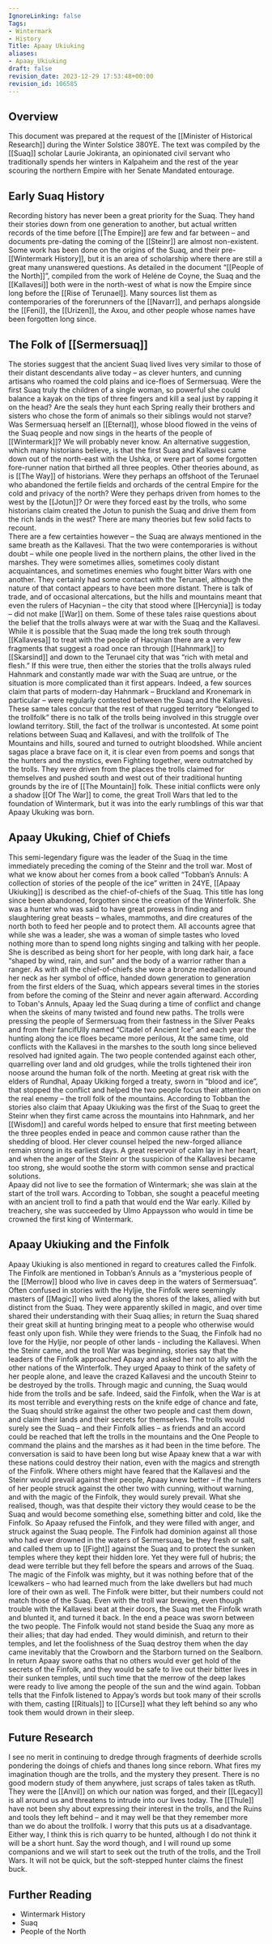 ```yaml
---
IgnoreLinking: false
Tags:
- Wintermark
- History
Title: Apaay Ukiuking
aliases:
- Apaay_Ukiuking
draft: false
revision_date: 2023-12-29 17:53:48+00:00
revision_id: 106585
---
```


## Overview
This document was prepared at the request of the [[Minister of Historical Research]] during the Winter Solstice 380YE. The text was compiled by the [[Suaq]] scholar Laurie Jokiranta, an opinionated civil servant who traditionally spends her winters in Kalpaheim and the rest of the year scouring the northern Empire with her Senate Mandated entourage.
## Early Suaq History
Recording history has never been a great priority for the Suaq. They hand their stories down from one generation to another, but actual written records of the time before [[The Empire]] are few and far between – and documents pre-dating the coming of the [[Steinr]] are almost non-existent. 
Some work has been done on the origins of the Suaq, and their pre-[[Wintermark History]], but it is an area of scholarship where there are still a great many unanswered questions. As detailed in the document “[[People of the North]]”, compiled from the work of Heléne de Coyne, the Suaq and the [[Kallavesi]] both were in the north-west of what is now the Empire since long before the [[Rise of Terunael]]. Many sources list them as contemporaries of the forerunners of the [[Navarr]], and perhaps alongside the [[Feni]], the [[Urizen]], the Axou, and other people whose names have been forgotten long since.
## The Folk of [[Sermersuaq]]
The stories suggest that the ancient Suaq lived lives very similar to those of their distant descendants alive today – as clever hunters, and cunning artisans who roamed the cold plains and ice-floes of Sermersuaq.
Were the first Suaq truly the children of a single woman, so powerful she could balance a kayak on the tips of three fingers and kill a seal just by rapping it on the head? Are the seals they hunt each Spring really their brothers and sisters who chose the form of animals so their siblings would not starve? Was Sermersuaq herself an [[Eternal]], whose blood flowed in the veins of the Suaq people and now sings in the hearts of the people of [[Wintermark]]? We will probably never know. 
An alternative suggestion, which many historians believe, is that the first Suaq and Kallavesi came down out of the north-east with the Ushka, or were part of some forgotten fore-runner nation that birthed all three peoples. Other theories abound, as is [[The Way]] of historians. Were they perhaps an offshoot of the Terunael who abandoned the fertile fields and orchards of the central Empire for the cold and privacy of the north? Were they perhaps driven from homes to the west by the [[Jotun]]? Or were they forced east by the trolls, who some historians claim created the Jotun to punish the Suaq and drive them from the rich lands in the west? There are many theories but few solid facts to recount.  
There are a few certainties however – the Suaq are always mentioned in the same breath as the Kallavesi. That the two were contemporaries is without doubt – while one people lived in the northern plains, the other lived in the marshes. They were sometimes allies, sometimes cooly distant acquaintances, and sometimes enemies who fought bitter Wars with one another.
They certainly had some contact with the Terunael, although the nature of that contact appears to have been more distant. There is talk of trade, and of occasional altercations, but the hills and mountains meant that even the rulers of Hacynian – the city that stood where [[Hercynia]] is today – did not make [[War]] on them. Some of these tales raise questions about the belief that the trolls always were at war with the Suaq and the Kallavesi. While it is possible that the Suaq made the long trek south through [[Kallavesa]] to treat with the people of Hacynian there are a very few fragments that suggest a road once ran through [[Hahnmark]] to [[Skarsind]] and down to the Terunael city that was “rich with metal and flesh.” If this were true, then either the stories that the trolls always ruled Hahnmark and constantly made war with the Suaq are untrue, or the situation is more complicated than it first appears.
Indeed, a few sources claim that parts of modern-day Hahnmark – Bruckland and Kronemark in particular – were regularly contested between the Suaq and the Kallavesi. These same tales concur that the rest of that rugged territory “belonged to the trollfolk” there is no talk of the trolls being involved in this struggle over lowland territory.
Still, the fact of the trollwar is uncontested. At some point relations between Suaq and Kallavesi, and with the trollfolk of The Mountains and hills, soured and turned to outright bloodshed. While ancient sagas place a brave face on it, it is clear even from poems and songs that the hunters and the mystics, even Fighting together, were outmatched by the trolls. They were driven from the places the trolls claimed for themselves and pushed south and west out of their traditional hunting grounds by the ire of [[The Mountain]] folk.
These initial conflicts were only a shadow [[Of The War]] to come, the great Troll Wars that led to the foundation of Wintermark, but it was into the early rumblings of this war that Apaay Ukuking was born.
## Apaay Ukuking, Chief of Chiefs
This semi-legendary figure was the leader of the Suaq in the time immediately preceding the coming of the Steinr and the troll war. Most of what we know about her comes from a book called “Tobban’s Annuls:  A collection of stories of the people of the ice” written in 24YE, 
[[Apaay Ukiuking]] is described as the chief-of-chiefs of the Suaq. This title has long since been abandoned, forgotten since the creation of the Winterfolk.  She was a hunter who was said to have great prowess in finding and slaughtering great beasts – whales, mammoths, and dire creatures of the north both to feed her people and to protect them. All accounts agree that while she was a leader, she was a woman of simple tastes who loved nothing more than to spend long nights singing and talking with her people. 
She is described as being short for her people, with long dark hair, a face “shaped by wind, rain, and sun” and the body of a warrior rather than a ranger. As with all the chief-of-chiefs she wore a bronze medallion around her neck as her symbol of office, handed down generation to generation from the first elders of the Suaq, which appears several times in the stories from before the coming of the Steinr and never again afterward.
According to Toban's Annuls, Apaay led the Suaq during a time of conflict and change when the skeins of many twisted and found new paths. The trolls were pressing the people of Sermersuaq from their fastness in the Silver Peaks and from their fancifUlly named “Citadel of Ancient Ice” and each year the hunting along the ice floes became more perilous, 
At the same time, old conflicts with the Kallavesi in the marshes to the south long since believed resolved had ignited again. The two people contended against each other, quarrelling over land and old grudges, while the trolls tightened their iron noose around the human folk of the north.
Meeting at great risk with the elders of Rundhal, Apaay Ukiking forged a treaty, sworn in “blood and ice”, that stopped the conflict and helped the two people focus their attention on the real enemy – the troll folk of the mountains.
According to Tobban the stories also claim that Apaay Ukiuking was the first of the Suaq to greet the Steinr when they first came across the mountains into Hahnmark, and her [[Wisdom]] and careful words helped to ensure that first meeting between the three peoples ended in peace and common cause rather than the shedding of blood.
Her clever counsel helped the new-forged alliance remain strong in its earliest days. A great reservoir of calm lay in her heart, and when the anger of the Steinr or the suspicion of the Kallavesi became too strong, she would soothe the storm with common sense and practical solutions.  
Apaay did not live to see the formation of Wintermark; she was slain at the start of the troll wars. According to Tobban, she sought a peaceful meeting with an ancient troll to find a path that would end the War early. Killed by treachery, she was succeeded by Ulmo Appaysson who would in time be crowned the first king of Wintermark.
## Apaay Ukiuking and the Finfolk
Apaay Ukiuking is also mentioned in regard to creatures called the Finfolk. The Finfolk are mentioned in Tobban’s Annuls as a “mysterious people of the [[Merrow]] blood who live in caves deep in the waters of Sermersuaq”.  
Often confused in stories with the Hyljie, the Finfolk were seemingly masters of [[Magic]] who lived along the shores of the lakes, allied with but distinct from the Suaq. They were apparently skilled in magic, and over time shared their understanding with their Suaq allies; in return the Suaq shared their great skill at hunting bringing meat to a people who otherwise would feast only upon fish.
While they were friends to the Suaq, the Finfolk had no love for the Hyljie, nor people of other lands - including the Kallavesi. When the Steinr came, and the troll War was beginning, stories say that the leaders of the Finfolk approached Apaay and asked her not to ally with the other nations of the Winterfolk. They urged Apaay to think of the safety of her people alone, and leave the crazed Kallavesi and the uncouth Steinr to be destroyed by the trolls. Through magic and cunning, the Suaq would hide from the trolls and be safe.
Indeed, said the Finfolk, when the War is at its most terrible and everything rests on the knife edge of chance and fate, the Suaq should strike against the other two people and cast them down, and claim their lands and their secrets for themselves. The trolls would surely see the Suaq – and their Finfolk allies – as friends and an accord could be reached that left the trolls in the mountains and the One People to command the plains and the marshes as it had been in the time before.
The conversation is said to have been long but wise Apaay knew that a war with these nations could destroy their nation, even with the magics and strength of the Finfolk. Where others might have feared that the Kallavesi and the Steinr would prevail against their people, Apaay knew better – if the hunters of her people struck against the other two with cunning, without warning, and with the magic of the Finfolk, they would surely prevail. What she realised, though, was that despite their victory they would cease to be the Suaq and would become something else, something bitter and cold, like the Finfolk.
So Apaay refused the Finfolk, and they were filled with anger, and struck against the Suaq people. The Finfolk had dominion against all those who had ever drowned in the waters of Sermersuaq, be they fresh or salt, and called them up to [[Fight]] against the Suaq and to protect the sunken temples where they kept their hidden lore.
Yet they were full of hubris; the dead were terrible but they fell before the spears and arrows of the Suaq. The magic of the Finfolk was mighty, but it was nothing before that of the Icewalkers – who had learned much from the lake dwellers but had much lore of their own as well. The Finfolk were bitter, but their numbers could not match those of the Suaq. Even with the troll war brewing, even though trouble with the Kallavesi beat at their doors, the Suaq met the Finfolk wrath and blunted it, and turned it back.
In the end a peace was sworn between the two people. The Finfolk would not stand beside the Suaq any more as their allies; that day had ended. They would diminish, and return to their temples, and let the foolishness of the Suaq destroy them when the day came inevitably that the Crowborn and the Starborn turned on the Sealborn. In return Apaay swore oaths that no others would ever get hold of the secrets of the Finfolk, and they would be safe to live out their bitter lives in their sunken temples, until such time that the merrow of the deep lakes were ready to live among the people of the sun and the wind again. 
Tobban tells that the Finfolk listened to Appay’s words but took many of their scrolls with them, casting [[Rituals]] to [[Curse]] what they left behind so any who took them would drown in their sleep.
## Future Research
I see no merit in continuing to dredge through fragments of deerhide scrolls pondering the doings of chiefs and thanes long since reborn. What fires my imagination though are the trolls, and the mystery they present. There is no good modern study of them anywhere, just scraps of tales taken as tRuth. They were the [[Anvil]] on which our nation was forged, and their [[Legacy]] is all around us and threatens to intrude into our lives today. 
The [[Thule]] have not been shy about expressing their interest in the trolls, and the Ruins and tools they left behind – and it may well be that they remember more than we do about the trollfolk. I worry that this puts us at a disadvantage.
Either way, I think this is rich quarry to be hunted, although I do not think it will be a short hunt. Say the word though, and I will round up some companions and we will start to seek out the truth of the trolls, and the Troll Wars. It will not be quick, but the soft-stepped hunter claims the finest buck.
## Further Reading
* Wintermark History
* Suaq
* People of the North